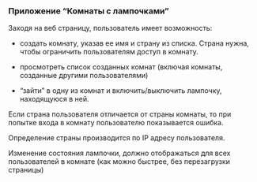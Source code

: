 ### Приложение “Комнаты с лампочками”

Заходя на веб страницу, пользователь имеет возможность:

- создать комнату, указав ее имя и страну из списка. Страна нужна, чтобы ограничить пользователям доступ в комнату.

- просмотреть список созданных комнат (включая комнаты, созданные другими пользователями)

- “зайти” в одну из комнат и включить/выключить лампочку, находящуюся в ней.

 

Если страна пользователя отличается от страны комнаты, то при попытке входа в комнату пользователю показывается ошибка.

Определение страны производится по IP адресу пользователя.

Изменение состояния лампочки, должно отображаться для всех пользователей в комнате (как можно быстрее, без перезагрузки страницы)